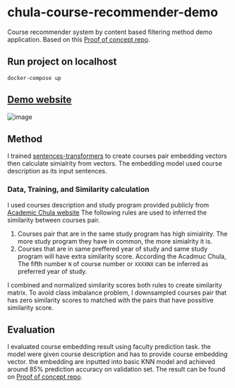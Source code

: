 # chula-course-recommender-demo
Course recommender system by content based filtering method demo application. Based on this [Proof of concept repo](https://github.com/new5558/Chula-course-recommender-proof-of-concept).

## Run project on localhost
`docker-compose up`

## [Demo website](https://share.streamlit.io/new5558/chula-course-recommender-demo/src/main.py)

![image](https://user-images.githubusercontent.com/12471844/149357870-79eae41a-122e-45fa-a533-5962aed63991.png)

## Method
I trained [sentences-transformers](https://www.sbert.net/) to create courses pair embedding vectors then calculate simialrity from vectors. The embedding model used course description as its input sentences.
### Data, Training, and Similarity calculation
I used courses description and study program provided publicly from [Academic Chula website](http://www.academic.chula.ac.th/search/) The following rules are used to inferred the similarity between courses pair.

1. Courses pair that are in the same study program has high simialrity. The more study program they have in common, the more simialrity it is.
2. Courses that are in same preffered year of study and same study program will have extra similarity score. According the Acadmuc Chula, The fifth number `N` of course number or `XXXXNX` can be inferred as preferred year of study.  

I combined and normalized similarity scores both rules to create similarity matrix. To avoid class imbalance problem, I downsampled courses pair that has zero similarity scores to matched with the pairs that have possitive similarity score.

## Evaluation
I evaluated course embedding result using faculty prediction task. the model were given course description and has to provide course embedding vector. the embedding are inputted into basic KNN model and achieved around 85% prediction accuracy on validation set. The result can be found on [Proof of concept repo](https://github.com/new5558/Chula-course-recommender-proof-of-concept).